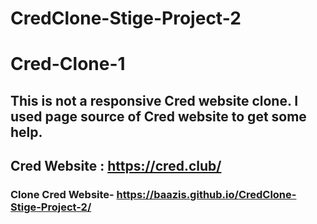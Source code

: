 # CredClone-Stige-Project-2

# Cred-Clone-1 

## This is not a responsive Cred website clone. I used page source of Cred website to get some help. 

## Cred Website : https://cred.club/

### Clone Cred Website- https://baazis.github.io/CredClone-Stige-Project-2/
